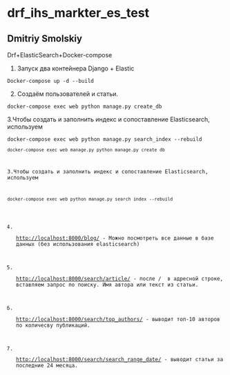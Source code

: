 
  
<h1 class="code-line" data-line-start=0 data-line-end=1 ><a id="drf_ihs_markter_es_test_0"></a>drf_ihs_markter_es_test</h1>
<h2 class="code-line" data-line-start=1 data-line-end=2 ><a id="Dmitriy_Smolskiy__1"></a>Dmitriy Smolskiy</h2>
<p class="has-line-data" data-line-start="3" data-line-end="4">Drf+ElasticSearch+Docker-compose</p>
<ol>
<li class="has-line-data" data-line-start="5" data-line-end="6">Запуск два контейнера Django + Elastic</li>
</ol>
<pre><code class="has-line-data" data-line-start="7" data-line-end="9" class="language-sh">Docker-compose up <span class="hljs-operator">-d</span> --build
</code></pre>
<ol start="2">
<li class="has-line-data" data-line-start="10" data-line-end="11">Создаём пользователей и статьи.</li>
</ol>
<pre><code class="has-line-data" data-line-start="12" data-line-end="14" class="language-sh">docker-compose <span class="hljs-built_in">exec</span> web python manage.py create_db 
</code></pre>
<p class="has-line-data" data-line-start="14" data-line-end="15">3.Чтобы создать и заполнить индекс и сопоставление Elasticsearch, используем</p>
<pre><code class="has-line-data" data-line-start="16" data-line-end="18" class="language-sh">docker-compose <span class="hljs-built_in">exec</span> web python manage.py search_index --rebuild
<pre><code class="has-line-data" data-line-start="12" data-line-end="14" class="language-sh">docker-compose <span class="hljs-built_in">exec</span> web manage.py python manage.py create_db </code></pre>
<p class="has-line-data" data-line-start="14" data-line-end="15">3.Чтобы создать и заполнить индекс и сопоставление Elasticsearch, используем</p>
<pre><code class="has-line-data" data-line-start="16" data-line-end="18" class="language-sh">docker-compose <span class="hljs-built_in">exec</span> web python manage.py search_index --rebuild  
</code></pre>
<ol start="4">
<li class="has-line-data" data-line-start="18" data-line-end="20">
<p class="has-line-data" data-line-start="18" data-line-end="19"><a href="http://localhost:8000/blog/">http://localhost:8000/blog/</a> - Можно посмотреть все данные в базе данных (без использования elasticsearch)</p>
</li>
<li class="has-line-data" data-line-start="20" data-line-end="21">
<p class="has-line-data" data-line-start="20" data-line-end="21"><a href="http://localhost:8000/search/article/">http://localhost:8000/search/article/</a> - после /  в адресной строке, вставляем запрос по поиску. Имя автора или текст из статьи.</p>
</li>
<li class="has-line-data" data-line-start="21" data-line-end="22">
<p class="has-line-data" data-line-start="21" data-line-end="22"><a href="http://localhost:8000/search/top_authors/">http://localhost:8000/search/top_authors/</a> - выводит топ-10 авторов по количесву публикаций.</p>
</li>
<li class="has-line-data" data-line-start="22" data-line-end="24">
<p class="has-line-data" data-line-start="22" data-line-end="23"><a href="http://localhost:8000/search/search_range_date/">http://localhost:8000/search/search_range_date/</a> - выводит статьи за последние 24 месяца.</p>
</li>
</ol>
